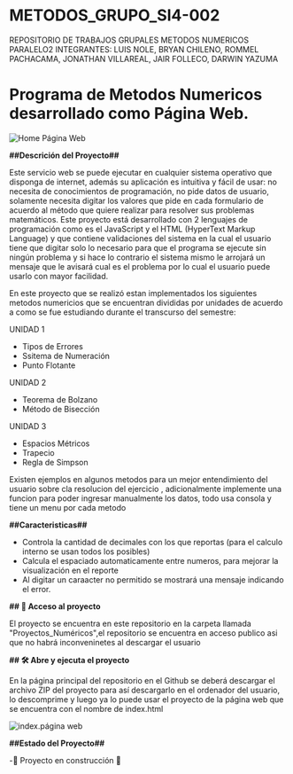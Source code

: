# METODOS_GRUPO_SI4-002
REPOSITORIO DE TRABAJOS GRUPALES METODOS NUMERICOS PARALELO2   INTEGRANTES: LUIS NOLE, BRYAN CHILENO, ROMMEL PACHACAMA, JONATHAN VILLAREAL, JAIR FOLLECO, DARWIN YAZUMA

#
Programa de Metodos Numericos desarrollado como Página Web.
===========================

![Home Página Web](https://github.com/adriannole/METODOS_GRUPO_SI4-002/assets/134985208/eab13ff6-6fbe-49ae-b974-c7ef74bdc968)

**##Descrición del Proyecto##**

Este servicio web se puede ejecutar en cualquier sistema operativo que disponga de internet, además su aplicación es intuitiva y fácil de usar: no necesita de conocimientos de programación, no pide datos de usuario, solamente necesita digitar los valores que pide en cada formulario de acuerdo al método que quiere realizar para resolver sus problemas matemáticos.
Este proyecto está desarrollado con 2 lenguajes de programación como es el JavaScript y el HTML (HyperText Markup Language) y que contiene validaciones del sistema en la cual el usuario tiene que digitar solo lo necesario para que el programa se ejecute sin ningún problema y si hace lo contrario el sistema mismo le arrojará un mensaje que le avisará cual es el problema por lo cual el usuario puede usarlo con mayor facilidad.


En este proyecto que se realizó estan implementados los siguientes metodos numericios que se encuentran divididas por unidades de acuerdo a como se fue estudiando durante el transcurso del semestre:

UNIDAD 1
- Tipos de Errores
- Ssitema de Numeración
- Punto Flotante

UNIDAD 2
- Teorema de Bolzano
- Método de Bisección

UNIDAD 3
- Espacios Métricos
- Trapecio
- Regla de Simpson

Existen ejemplos en algunos metodos para un mejor entendimiento del usuario sobre cla resolucion del ejercicio , adicionalmente implemente una funcion para poder ingresar manualmente los datos, todo usa consola y tiene un menu por cada metodo

**##Caracteristicas##**

- Controla la cantidad de decimales con los que reportas (para el calculo interno se usan todos los posibles)
- Calcula el espaciado automaticamente entre numeros, para mejorar la visualización en el reporte
- Al digitar un caraacter no permitido se mostrará una mensaje indicando el error.

**\## 📁 Acceso al proyecto**

El proyecto se encuentra en este repositorio en la carpeta llamada "Proyectos_Numéricos",el repositorio se encuentra en acceso publico asi que no habrá inconveninetes al descargar el usuario

**\## 🛠️ Abre y ejecuta el proyecto**

En la página principal del repositorio en el Github se deberá descargar el archivo ZIP del proyecto para así descargarlo en el ordenador del usuario, lo descomprime y luego ya lo puede usar el proyecto de la página web que se encuentra con el nombre de index.html

![index.página web](https://github.com/adriannole/METODOS_GRUPO_SI4-002/assets/134985208/c5e445b6-5646-487f-a108-37bbcad64b03)

**##Estado del Proyecto##**

-:construction: Proyecto en construcción :construction:



